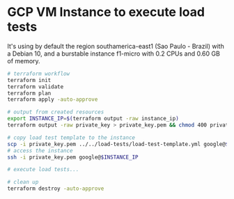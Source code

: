 # GCP VM Instance to execute load tests

It's using by default the region southamerica-east1 (Sao Paulo - Brazil) with a Debian 10, and a burstable instance f1-micro with 0.2 CPUs and 0.60 GB of memory.

```bash
# terraform workflow
terraform init
terraform validate
terraform plan
terraform apply -auto-approve

# output from created resources
export INSTANCE_IP=$(terraform output -raw instance_ip)
terraform output -raw private_key > private_key.pem && chmod 400 private_key.pem

# copy load test template to the instance
scp -i private_key.pem ../../load-tests/load-test-template.yml google@$INSTANCE_IP:/home/google/load-test-template.yml
# access the instance
ssh -i private_key.pem google@$INSTANCE_IP

# execute load tests...

# clean up
terraform destroy -auto-approve
```
